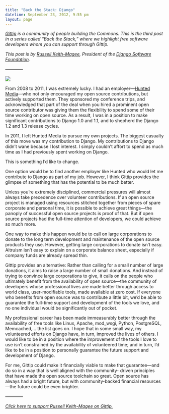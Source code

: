 ```yaml
---
title: "Back the Stack: Django"
dateline: September 23, 2012, 9:55 pm
layout: page
---
```


<p><em><a href="https://www.gittip.com/">Gittip</a> is a community of people
building the Commons. This is the third post in a series called &#8220;Back the
Stack,&#8221; where we highlight free software developers whom you can support
through Gittip.</em></p>

<p><em>This post is by <a href="https://www.gittip.com/freakboy3742/">Russell
Keith-Magee</a>, President of the <a
href="https://www.djangoproject.com/foundation/">Django Software
Foundation</a>.</em></p>

<p>&#8212;&#8212;&#8212;&#8212;</p>

<p class="back-the-stack-photo"><img
src="http://media.tumblr.com/tumblr_matzklrNit1rn81gb.jpg"/></p>

<p>From 2008 to 2011, I was extremely lucky. I had an employer&#8212;<a
href="http://huntedmedia.com/">Hunted Media</a>&#8212;who not only encouraged my
open source contributions, but actively supported them. They sponsored my
conference trips, and acknowledged that part of the deal when you hired a
prominent open source contributor was giving them the flexibility to spend some
of their time working on open source. As a result, I was in a position to make
significant contributions to Django 1.0 and 1.1, and to shepherd the Django 1.2
and 1.3 release cycles.</p>

<p>In 2011, I left Hunted Media to pursue my own projects. The biggest casualty
of this move was my contribution to Django. My contributions to Django
didn&#8217;t wane because I lost interest. I simply couldn&#8217;t affort to
spend as much time as I had previously spent working on Django.</p>

<p>This is something I&#8217;d like to change.</p>

<p>One option would be to find another employer like Hunted who would let me
contribute to Django as part of my job. However, I think Gittip provides the
glimpse of something that has the potential to be much better.</p>

<p>Unless you&#8217;re extremely disciplined, commercial pressures will almost
always take precedence over volunteer contributions. If an open source project
is managed using resources stitched together from pieces of spare corporate and
personal time, it is possible to achieve great things&#8212;the panoply of
successful open source projects is proof of that. But if open source projects
had the full-time attention of developers, we could achieve so much more.</p>

<p>One way to make this happen would be to call on large corporations to donate
to the long term development and maintenance of the open source products they
use. However, getting large corporations to donate isn&#8217;t easy. Altruism
isn&#8217;t easy to explain on a corporate balance sheet, especially if company
funds are already spread thin.</p>

<p>Gittip provides an alternative: Rather than calling for a small number of
large donations, it aims to raise a large number of small donations. And instead
of trying to convince large corporations to give, it calls on the people who
ultimately benefit from the availability of open source&#8212;the community of
developers whose professional lives are made better through access to world
class, user-modifiable tools, made available at zero cost. If everyone who
benefits from open source was to contribute a little bit, we&#8217;d be able to
guarantee the full-time support and development of the tools we love, and no one
individual would be significantly out of pocket.</p>

<p>My professional career has been made immeasurably better through the
availability of free tools like Linux, Apache, mod_wsgi, Python, PostgreSQL,
Memcached,&#8230; the list goes on. I hope that in some small way, my
volunteered efforts on Django have, in turn, improved the lives of others. I
would like to be in a position where the improvement of the tools I love to use
isn&#8217;t constrained by the availability of volunteered time; and in turn,
I&#8217;d like to be in a position to personally guarantee the future support
and development of Django.</p>

<p>For me, Gittip could make it financially viable to make that
guarantee&#8212;and do so in a way that is well aligned with the community-
driven principles that have made the open source toolchain so great. Open source
has always had a bright future, but with community-backed financial
resources&#8212;the future could be even brighter.</p>

<p>&#8212;&#8212;&#8212;&#8212;</p>

<p><em><a href="https://www.gittip.com/freakboy3742/">Click here to support
Russell Keith-Magee on Gittip.</a></em></p>
